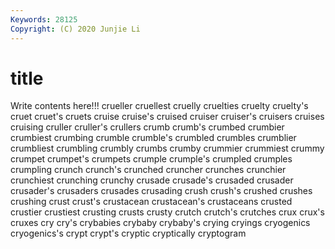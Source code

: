 ```yaml
---
Keywords: 28125
Copyright: (C) 2020 Junjie Li
---
```


# title

Write contents here!!!
crueller 
cruellest 
cruelly
cruelties 
cruelty 
cruelty's 
cruet 
cruet's 
cruets 
cruise 
cruise's 
cruised 
cruiser
cruiser's 
cruisers 
cruises 
cruising 
cruller 
cruller's 
crullers 
crumb 
crumb's 
crumbed
crumbier 
crumbiest 
crumbing 
crumble 
crumble's 
crumbled 
crumbles 
crumblier 
crumbliest 
crumbling
crumbly 
crumbs 
crumby 
crummier 
crummiest 
crummy 
crumpet 
crumpet's 
crumpets 
crumple
crumple's 
crumpled 
crumples 
crumpling 
crunch 
crunch's 
crunched 
cruncher 
crunches 
crunchier
crunchiest 
crunching 
crunchy 
crusade 
crusade's 
crusaded 
crusader 
crusader's 
crusaders 
crusades
crusading 
crush 
crush's 
crushed 
crushes 
crushing 
crust 
crust's 
crustacean 
crustacean's
crustaceans 
crusted 
crustier 
crustiest 
crusting 
crusts 
crusty 
crutch 
crutch's 
crutches
crux 
crux's 
cruxes 
cry 
cry's 
crybabies 
crybaby 
crybaby's 
crying 
cryings
cryogenics 
cryogenics's 
crypt 
crypt's 
cryptic 
cryptically 
cryptogram 

